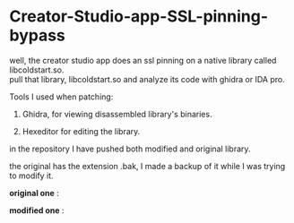 # Creator-Studio-app-SSL-pinning-bypass
well, the creator studio app does an ssl pinning on a native library called libcoldstart.so.  
pull that library, libcoldstart.so and analyze its code with ghidra or IDA pro.

Tools I used when patching:

1. Ghidra, for viewing disassembled library's binaries.

2. Hexeditor for editing the library.

in the repository I have pushed both modified and original library.

the original has the extension .bak, I made a backup of it while I was trying to modify it.

**original one** : 

**modified one** : 
